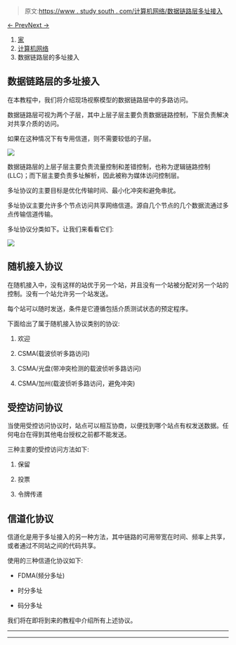 > 原文:[https://www . study south . com/计算机网络/数据链路层多址接入](https://www.studytonight.com/computer-networks/multiple-access-in-data-link-layer)

[← Prev](/computer-networks/pointtopoint-protocol "Point-to-Point Protocol")[Next →](/computer-networks/channelization-protocols "Channelization Protocols")

<nav aria-label="breadcrumb">

1.  [家](/)
2.  [计算机网络](/computer-networks)
3.  数据链路层的多址接入

</nav>

<article>

# 数据链路层的多址接入

在本教程中，我们将介绍现场视察模型的数据链路层中的多路访问。

数据链路层可视为两个子层，其中上层子层主要负责数据链路控制，下层负责解决对共享介质的访问。

如果在这种情况下有专用信道，则不需要较低的子层。

![](../Images/9bea7cdf6570bf12616996581437efc2.png)

数据链路层的上层子层主要负责流量控制和差错控制，也称为逻辑链路控制(LLC)；而下层主要负责多址解析，因此被称为媒体访问控制层。

多址协议的主要目标是优化传输时间、最小化冲突和避免串扰。

多址协议主要允许多个节点访问共享网络信道。源自几个节点的几个数据流通过多点传输信道传输。

多址协议分类如下。让我们来看看它们:

![](../Images/3b766ba840dd13dac48e912ef0d844f9.png)

## 随机接入协议

在随机接入中，没有这样的站优于另一个站，并且没有一个站被分配对另一个站的控制。没有一个站允许另一个站发送。

每个站可以随时发送，条件是它遵循包括介质测试状态的预定程序。

下面给出了属于随机接入协议类别的协议:

1.  欢迎

2.  CSMA(载波侦听多路访问)

3.  CSMA/光盘(带冲突检测的载波侦听多路访问)

4.  CSMA/加州(载波侦听多路访问，避免冲突)

## 受控访问协议

当使用受控访问协议时，站点可以相互协商，以便找到哪个站点有权发送数据。任何电台在得到其他电台授权之前都不能发送。

三种主要的受控访问方法如下:

1.  保留

2.  投票

3.  令牌传递

## 信道化协议

信道化是用于多址接入的另一种方法，其中链路的可用带宽在时间、频率上共享，或者通过不同站之间的代码共享。

使用的三种信道化协议如下:

*   FDMA(频分多址)

*   时分多址

*   码分多址

我们将在即将到来的教程中介绍所有上述协议。

</article>

* * *

* * *